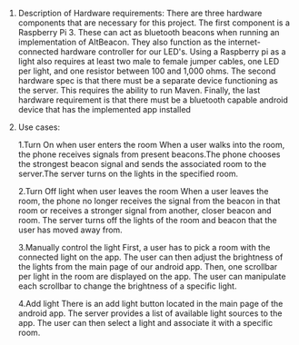 1. Description of Hardware requirements: 
There are three hardware components that are necessary for this project. The first component is a Raspberry Pi 3. These can act as bluetooth beacons when running an implementation of AltBeacon. They also function as the internet-connected hardware controller for our LED's. Using a Raspberry pi as a light also requires at least two male to female jumper cables, one LED per light, and one resistor between 100 and 1,000 ohms. The second hardware spec is that there must be a separate device functioning as the server. This requires the ability to run Maven. Finally, the last hardware requirement is that there must be a bluetooth capable android device that has the implemented app installed


2. Use cases:
    
    1.Turn On when user enters the room
    When a user walks into the room, the phone receives signals from present beacons.The phone chooses the strongest beacon signal and sends the associated room to the server.The server turns on the lights in the specified room.

    2.Turn Off light when user leaves the room
    When a user leaves the room, the phone no longer receives the signal from the beacon in that room or receives a stronger signal from another, closer beacon and room. The server turns off the lights of the room and beacon that the
    user has moved away from. 

    3.Manually control the light
    First, a user has to pick a room with the connected light on the app. The user can then adjust the brightness of the lights from the main page of our android app.
    Then, one scrollbar per light in the room are displayed on the app. The user can manipulate each scrollbar to change the brightness of a specific light.

    4.Add light
    There is an add light button located in the main page of the android app. The server provides a list of available light sources to the app. The user can then select a light and associate it with a specific room.